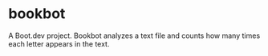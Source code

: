 # bookbot

A Boot.dev project. Bookbot analyzes a text file and counts how many times each letter appears in the text.